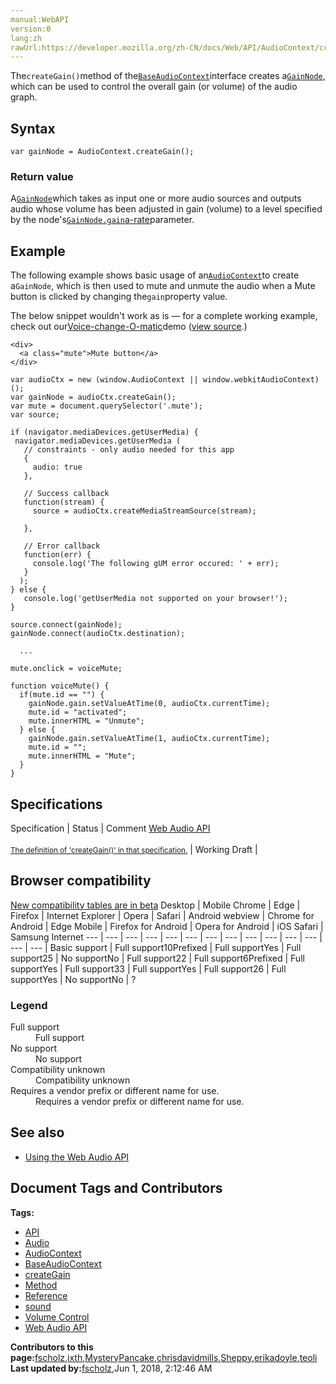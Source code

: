 ```yaml
---
manual:WebAPI
version:0
lang:zh
rawUrl:https://developer.mozilla.org/zh-CN/docs/Web/API/AudioContext/createGain
---
```






The`createGain()`method of the[`BaseAudioContext`](%14161 "The BaseAudioContext interface acts as a base definition for online and offline audio-processing graphs, as represented by AudioContext and OfflineAudioContext respectively.")interface creates a[`GainNode`](%5035 "The GainNode interface represents a change in volume. It is an AudioNode audio-processing module that causes a given gain to be applied to the input data before its propagation to the output. A GainNode always has exactly one input and one output, both with the same number of channels."), which can be used to control the overall gain (or volume) of the audio graph.



## Syntax<a name="Syntax"></a>

```
var gainNode = AudioContext.createGain();
```

### Return value<a name="Description"></a>


A[`GainNode`](%5035 "The GainNode interface represents a change in volume. It is an AudioNode audio-processing module that causes a given gain to be applied to the input data before its propagation to the output. A GainNode always has exactly one input and one output, both with the same number of channels.")which takes as input one or more audio sources and outputs audio whose volume has been adjusted in gain (volume) to a level specified by the node&#39;s[`GainNode.gain`](%14189 "An AudioParam.")[a-rate](%3760 "")parameter.


## Example<a name="Example"></a>


The following example shows basic usage of an[`AudioContext`](%3818 "The AudioContext interface represents an audio-processing graph built from audio modules linked together, each represented by an AudioNode.")to create a`GainNode`, which is then used to mute and unmute the audio when a Mute button is clicked by changing the`gain`property value.



The below snippet wouldn&#39;t work as is — for a complete working example, check out our[Voice-change-O-matic](%3430 "")demo ([view source](%11462 "").)


```
<div>
  <a class="mute">Mute button</a>
</div>
```

```
var audioCtx = new (window.AudioContext || window.webkitAudioContext)();
var gainNode = audioCtx.createGain();
var mute = document.querySelector('.mute');
var source;

if (navigator.mediaDevices.getUserMedia) {
 navigator.mediaDevices.getUserMedia (
   // constraints - only audio needed for this app
   {
     audio: true
   },

   // Success callback
   function(stream) {
     source = audioCtx.createMediaStreamSource(stream);

   },

   // Error callback
   function(err) {
     console.log('The following gUM error occured: ' + err);
   }
  );
} else {
   console.log('getUserMedia not supported on your browser!');
}

source.connect(gainNode);
gainNode.connect(audioCtx.destination);

  ...

mute.onclick = voiceMute;

function voiceMute() {
  if(mute.id == "") {
    gainNode.gain.setValueAtTime(0, audioCtx.currentTime);
    mute.id = "activated";
    mute.innerHTML = "Unmute";
  } else {
    gainNode.gain.setValueAtTime(1, audioCtx.currentTime);
    mute.id = "";
    mute.innerHTML = "Mute";
  }
}
```

## Specifications<a name="Specifications"></a>
Specification | Status | Comment 
[Web Audio API<br></br><small>The definition of &#39;createGain()&#39; in that specification.</small>](%22936 "") | Working Draft |  


## Browser compatibility<a name="Browser_compatibility"></a>
[New compatibility tables are in beta<i></i>](%3360 "")
<abbr>Desktop<i></i></abbr> | <abbr>Mobile<i></i></abbr> 
<abbr>Chrome<i></i></abbr> | <abbr>Edge<i></i></abbr> | <abbr>Firefox<i></i></abbr> | <abbr>Internet Explorer<i></i></abbr> | <abbr>Opera<i></i></abbr> | <abbr>Safari<i></i></abbr> | <abbr>Android webview<i></i></abbr> | <abbr>Chrome for Android<i></i></abbr> | <abbr>Edge Mobile<i></i></abbr> | <abbr>Firefox for Android<i></i></abbr> | <abbr>Opera for Android<i></i></abbr> | <abbr>iOS Safari<i></i></abbr> | <abbr>Samsung Internet<i></i></abbr> 
 ---  |  ---  |  ---  |  ---  |  ---  |  ---  |  ---  |  ---  |  ---  |  ---  |  ---  |  ---  |  ---  |  ---  | 
Basic support | <abbr>Full support</abbr>10<abbr>Prefixed<i></i></abbr> | <abbr>Full support</abbr>Yes | <abbr>Full support</abbr>25 | <abbr>No support</abbr>No | <abbr>Full support</abbr>22 | <abbr>Full support</abbr>6<abbr>Prefixed<i></i></abbr> | <abbr>Full support</abbr>Yes | <abbr>Full support</abbr>33 | <abbr>Full support</abbr>Yes | <abbr>Full support</abbr>26 | <abbr>Full support</abbr>Yes | <abbr>No support</abbr>No | <abbr>?</abbr> 


### Legend<a name="Legend"></a>
<dl><dt id=''><abbr>Full support</abbr></dt><dd>Full support</dd><dt id=''><abbr>No support</abbr></dt><dd>No support</dd><dt id=''><abbr>Compatibility unknown</abbr></dt><dd>Compatibility unknown</dd><dt id=''><abbr>Requires a vendor prefix or different name for use.<i></i></abbr></dt><dd>Requires a vendor prefix or different name for use.</dd></dl>



## See also<a name="See_also"></a>

* [Using the Web Audio API](%3811 "")



## Document Tags and Contributors
**Tags:**
* [API](%22815 "")
* [Audio](%22816 "")
* [AudioContext](%22887 "")
* [BaseAudioContext](%22888 "")
* [createGain](%22937 "")
* [Method](%22861 "")
* [Reference](%22199 "")
* [sound](%22862 "")
* [Volume Control](%22938 "")
* [Web Audio API](%22825 "")

**Contributors to this page:**[fscholz](%22202 ""),[ixth](%22939 ""),[MysteryPancake](%22911 ""),[chrisdavidmills](%22892 ""),[Sheppy](%22371 ""),[erikadoyle](%22912 ""),[teoli](%22366 "")
**Last updated by:**[fscholz](%22202 ""),<time>Jun 1, 2018, 2:12:46 AM</time>


